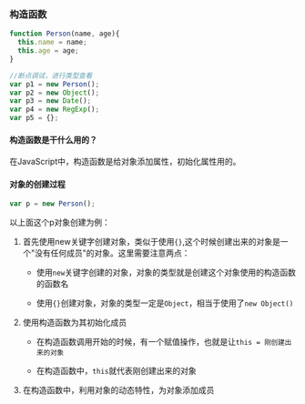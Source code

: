 ### 构造函数

```javascript
function Person(name, age){
  this.name = name;
  this.age = age;
}
```

```javascript
//断点调试，进行类型查看
var p1 = new Person();
var p2 = new Object();
var p3 = new Date();
var p4 = new RegExp();
var p5 = {};
```

#### 构造函数是干什么用的？

在JavaScript中，构造函数是给对象添加属性，初始化属性用的。

#### 对象的创建过程

```javascript
var p = new Person();
```

以上面这个p对象创建为例：

1. 首先使用new关键字创建对象，类似于使用`{}`,这个时候创建出来的对象是一个"没有任何成员"的对象。这里需要注意两点：

   * 使用`new`关键字创建的对象，对象的类型就是创建这个对象使用的构造函数的函数名

   * 使用`{}`创建对象，对象的类型一定是`Object`，相当于使用了`new Object()`

2. 使用构造函数为其初始化成员

   * 在构造函数调用开始的时候，有一个赋值操作，也就是让`this = 刚创建出来的对象`

   * 在构造函数中，`this`就代表刚创建出来的对象

3. 在构造函数中，利用对象的动态特性，为对象添加成员




